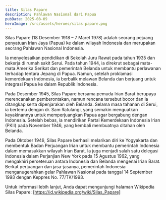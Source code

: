 ```yaml
---
title: Silas Papare
description: Pahlawan Nasional dari Papua
pubDate: 2025-08-09
heroImage: /src/assets/heroes/silas papare.png
---
```


Silas Papare (18 Desember 1918 – 7 Maret 1978) adalah seorang pejuang penyatuan
Irian Jaya (Papua) ke dalam wilayah Indonesia dan merupakan seorang Pahlawan
Nasional Indonesia.

Ia menyelesaikan pendidikan di Sekolah Juru Rawat pada tahun 1935 dan bekerja di
rumah sakit Serui. Pada tahun 1944, ia direkrut sebagai mata-mata Amerika
Serikat dan pemerintah Belanda untuk membantu perlawanan terhadap tentara Jepang
di Papua. Namun, setelah proklamasi kemerdekaan Indonesia, ia berbalik melawan
Belanda dan berjuang untuk integrasi Papua ke dalam Republik Indonesia.

Pada Desember 1945, Silas Papare bersama pemuda Irian Barat berupaya
merencanakan pemberontakan, namun rencana tersebut bocor dan ia ditangkap serta
dipenjarakan oleh Belanda. Selama masa tahanan di Serui, ia bertemu dengan dr.
Sam Ratulangi, yang semakin menguatkan keyakinannya untuk memperjuangkan Papua
agar bergabung dengan Indonesia. Setelah bebas, ia mendirikan Partai Kemerdekaan
Indonesia Irian (PKII) pada November 1946, yang kembali membuatnya ditahan oleh
Belanda.

Pada Oktober 1949, Silas Papare berhasil melarikan diri ke Yogyakarta dan
membentuk Badan Perjuangan Irian untuk membantu pemerintah Indonesia dalam
memasukkan wilayah Irian Barat. Ia juga menjadi salah satu delegasi Indonesia
dalam Perjanjian New York pada 15 Agustus 1962, yang mengakhiri perseteruan
antara Indonesia dan Belanda mengenai Irian Barat. Berkat perjuangan dan
jasa-jasanya, pemerintah Indonesia menganugerahkan gelar Pahlawan Nasional pada
tanggal 14 September 1993 dengan Keppres No. 77/TK/1993.

Untuk informasi lebih lanjut, Anda dapat mengunjungi halaman Wikipedia Silas
Papare: [https://id.wikipedia.org/wiki/Silas_Papare]
